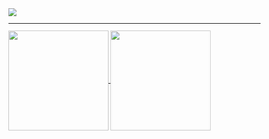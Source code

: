 <img align="center" src="https://media4.giphy.com/media/v1.Y2lkPTc5MGI3NjExYjJhZWkyZGdncTU4NnJwbXpueHhodnI4MnBibDk4bHhkYXNsYnVnayZlcD12MV9pbnRlcm5hbF9naWZfYnlfaWQmY3Q9Zw/OpVHqOO49aZgs4lUAU/giphy.webp"/>
<hr>
<a href="https://github.com/anuraghazra/github-readme-stats">
  <img height=200 align="center" src="https://github-readme-stats.vercel.app/api?username=rocigonf&show_icons=true&theme=radical" />
</a>
<a href="https://github.com/anuraghazra/github-readme-stats">
  <img height=200 align="center" src="https://github-readme-stats.vercel.app/api/top-langs/?username=rocigonf&layout=donut&theme=radical" />
</a>
